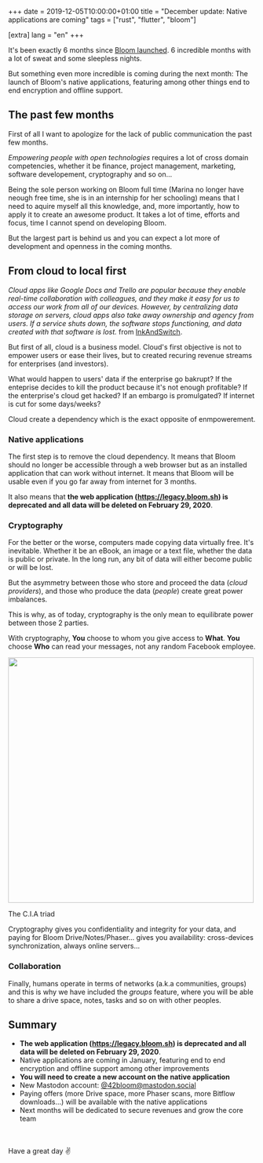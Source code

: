 +++
date = 2019-12-05T10:00:00+01:00
title = "December update: Native applications are coming"
tags = ["rust", "flutter", "bloom"]

[extra]
lang = "en"
+++


It's been exactly 6 months since <a href="/blog/bloom-a-free-and-open-source-google" target="_blank" rel="noopener">Bloom launched</a>.
6 incredible months with a lot of sweat and some sleepless nights.

But something even more incredible is coming during the next month: The launch of Bloom's native applications,
featuring among other things end to end encryption and offline support.


## The past few months

First of all I want to apologize for the lack of public communication the past few months.

*Empowering people with open technologies* requires a lot of cross domain competencies, whether it be
finance, project management, marketing, software developement, cryptography and so on...

Being the sole person working on Bloom full time (Marina no longer have neough free time, she is
in an internship for her schooling) means that I need to aquire myself all this knowledge, and, more importantly,
how to apply it to create an awesome product. It takes a lot of time, efforts and focus, time I cannot spend on developing Bloom.

But the largest part is behind us and you can expect a lot more of development and openness in the coming months.

## From cloud to local first

*Cloud apps like Google Docs and Trello are popular because they enable real-time collaboration with colleagues, and they make it easy for us to access our work from all of our devices. However, by centralizing data storage on servers, cloud apps also take away ownership and agency from users. If a service shuts down, the software stops functioning, and data created with that software is lost.* from [InkAndSwitch](https://www.inkandswitch.com/local-first.html).

But first of all, cloud is a business model. Cloud's first objective is not to empower users or ease their lives, but to
created recuring revenue streams for enterprises (and investors).

What would happen to users' data if the
enterprise go bakrupt? If the enteprise decides to kill the product because it's not enough profitable?
If the enterprise's cloud get hacked? If an embargo is promulgated? If internet is cut for some days/weeks?

Cloud create a dependency which is the exact opposite of enmpowerement.


### Native applications

The first step is to remove the cloud dependency. It means that Bloom should no longer be accessible through a web browser but as an
installed application that can work without internet.
It means that Bloom will be usable even if you go far away from internet for 3 months.

It also means that **the web application (<a href="https://legacy.bloom.sh" target="_blank" rel="noopener">https://legacy.bloom.sh</a>) is deprecated and all data will be deleted on February 29, 2020**.

### Cryptography

For the better or the worse, computers made copying data virtually free. It's inevitable.
Whether it be an eBook, an image or a text file, whether the data is public or private. In the long run,
any bit of data will either become public or will be lost.

But the asymmetry between those who store and proceed the data (*cloud providers*), and those who produce
the data (*people*) create great power imbalances.

This is why, as of today, cryptography is the only mean to equilibrate power between those 2 parties.

With cryptography, **You** choose to whom you give access to **What**. **You** choose **Who** can
read your messages, not any random Facebook employee.

<div class="center">
  <img src="cia_triad.jpg" height="500"/>

  The C.I.A triad
</div>

Cryptography gives you confidentiality and integrity for your data,
and paying for Bloom Drive/Notes/Phaser... gives you availability:
cross-devices synchronization, always online servers...


### Collaboration

Finally, humans operate in terms of networks (a.k.a communities, groups) and this is why we have included
the *groups* feature, where you will be able to share a drive space, notes, tasks and so on with other peoples.


## Summary

* **The web application (<a href="https://legacy.bloom.sh" target="_blank" rel="noopener">https://legacy.bloom.sh</a>) is deprecated and all data will be deleted on February 29, 2020**.
* Native applications are coming in January, featuring end to end encryption and offline support among other improvements
* **You will need to create a new account on the native application**
* New Mastodon account: <a href="https://mastodon.social/@42bloom" target="_blank" rel="noopener">@42bloom@mastodon.social</a>
* Paying offers (more Drive space, more Phaser scans, more Bitflow downloads...) will be available with the native applications
* Next months will be dedicated to secure revenues and grow the core team

<br />
<br />
Have a great day ✌️

